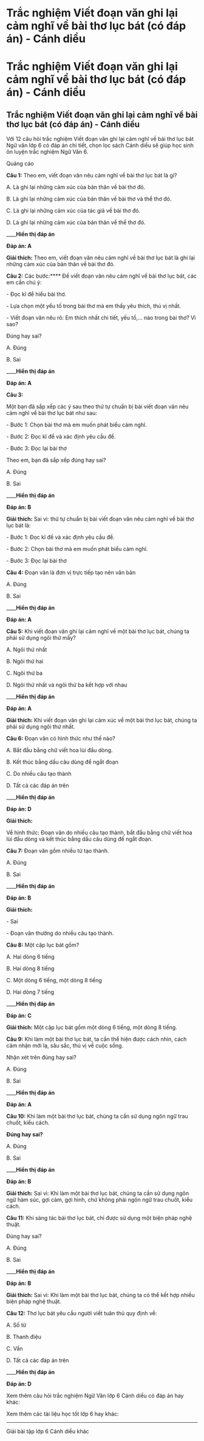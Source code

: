 # Trắc nghiệm Viết đoạn văn ghi lại cảm nghĩ về bài thơ lục bát (có đáp án) - Cánh diều

# Trắc nghiệm Viết đoạn văn ghi lại cảm nghĩ về bài thơ lục bát (có đáp án) - Cánh diều

## Trắc nghiệm Viết đoạn văn ghi lại cảm nghĩ về bài thơ lục bát (có đáp án) - Cánh diều

Với 12 câu hỏi trắc nghiệm Viết đoạn văn ghi lại cảm nghĩ về bài thơ lục bát Ngữ văn lớp 6 có đáp án chi tiết, chọn lọc sách Cánh diều sẽ giúp học sinh ôn luyện trắc nghiệm Ngữ Văn 6.

Quảng cáo

**Câu 1:** Theo em, viết đoạn văn nêu cảm nghĩ về bài thơ lục bát là gì?​

A. Là ghi lại những cảm xúc của bản thân về bài thơ đó.

B. Là ghi lại những cảm xúc của bản thân về bài thơ và thể thơ đó.

C. Là ghi lại những cảm xúc của tác giả về bài thơ đó.

D. Là ghi lại những cảm xúc của bản thân về thể thơ đó.

____**Hiển thị đáp án**

**Đáp án: A**

**Giải thích:** Theo em, viết đoạn văn nêu cảm nghĩ về bài thơ lục bát là ghi lại những cảm xúc của bản thân về bài thơ đó.

**Câu 2:** Các bước:**** Để viết đoạn văn nêu cảm nghĩ về bài thơ lục bát, các em cần chú ý:

\- Đọc kĩ để hiểu bài thơ.

\- Lựa chọn một yếu tố trong bài thơ mà em thấy yêu thích, thú vị nhất.

\- Viết đoạn văn nêu rõ: Em thích nhất chi tiết, yếu tố,... nào trong bài thơ? Vì sao?

Đúng hay sai?

A. Đúng

B. Sai

____**Hiển thị đáp án**

**Đáp án: A**

**Câu 3:**

Một bạn đã sắp xếp các ý sau theo thứ tự chuẩn bị bài viết đoạn văn nêu cảm nghĩ về bài thơ lục bát như sau:

\- Bước 1: Chọn bài thơ mà em muốn phát biểu cảm nghĩ.

\- Bước 2: Đọc kĩ đề và xác định yêu cầu đề.

\- Bước 3: Đọc lại bài thơ

Theo em, bạn đã sắp xếp đúng hay sai?

A. Đúng

B. Sai

____**Hiển thị đáp án**

**Đáp án: B**

**Giải thích:** Sai vì: thứ tự chuẩn bị bài viết đoạn văn nêu cảm nghĩ về bài thơ lục bát là:

\- Bước 1: Đọc kĩ đề và xác định yêu cầu đề.

\- Bước 2: Chọn bài thơ mà em muốn phát biểu cảm nghĩ.

\- Bước 3: Đọc lại bài thơ

**Câu 4:** Đoạn văn là đơn vị trực tiếp tạo nên văn bản

A. Đúng

B. Sai

____**Hiển thị đáp án**

**Đáp án: A**

**Câu 5:** Khi viết đoạn văn ghi lại cảm nghĩ về một bài thơ lục bát, chúng ta phải sử dụng ngôi thứ mấy?

A. Ngôi thứ nhất

B. Ngôi thứ hai

C. Ngôi thứ ba

D. Ngôi thứ nhất và ngôi thứ ba kết hợp với nhau

____**Hiển thị đáp án**

**Đáp án: A**

**Giải thích:** Khi viết đoạn văn ghi lại cảm xúc về một bài thơ lục bát, chúng ta phải sử dụng ngôi thứ nhất.

**Câu 6:** Đoạn văn có hình thức như thế nào?

A. Bắt đầu bằng chữ viết hoa lùi đầu dòng.

B. Kết thúc bằng dấu câu dùng để ngắt đoạn

C. Do nhiều câu tạo thành

D. Tất cả các đáp án trên

____**Hiển thị đáp án**

**Đáp án: D**

**Giải thích:**

Về hình thức: Đoạn văn do nhiều câu tạo thành, bắt đầu bằng chữ viết hoa lùi đầu dòng và kết thúc bằng dấu câu dùng để ngắt đoạn.

**Câu 7:** Đoạn văn gồm nhiều từ tạo thành.

A. Đúng

B. Sai

____**Hiển thị đáp án**

**Đáp án: B**

**Giải thích:**

\- Sai

\- Đoạn văn thường do nhiều câu tạo thành.

**Câu 8:** Một cặp lục bát gồm?

A. Hai dòng 6 tiếng

B. Hai dòng 8 tiếng

C. Một dòng 6 tiếng, một dòng 8 tiếng

D. Hai dòng 7 tiếng

____**Hiển thị đáp án**

**Đáp án: C**

**Giải thích:** Một cặp lục bát gồm một dòng 6 tiếng, một dòng 8 tiếng.

**Câu 9:** Khi làm một bài thơ lục bát, ta cần thể hiện được cách nhìn, cách cảm nhận mới lạ, sâu sắc, thú vị về cuộc sống.

Nhận xét trên đúng hay sai?

A. Đúng

B. Sai

____**Hiển thị đáp án**

**Đáp án: A**

**Câu 10:** Khi làm một bài thơ lục bát, chúng ta cần sử dụng ngôn ngữ trau chuốt, kiểu cách.

**Đúng hay sai?**

A. Đúng

B. Sai

____**Hiển thị đáp án**

**Đáp án: B**

**Giải thích:** Sai vì: Khi làm một bài thơ lục bát, chúng ta cần sử dụng ngôn ngữ hàm súc, gợi cảm, gợi hình, chứ không phải ngôn ngữ trau chuốt, kiểu cách.

**Câu 11:** Khi sáng tác bài thơ lục bát, chỉ được sử dụng một biện pháp nghệ thuật.

Đúng hay sai?

A. Đúng

B. Sai

____**Hiển thị đáp án**

**Đáp án: B**

**Giải thích:** Sai vì: Khi làm một bài thơ lục bát, chúng ta có thể kết hợp nhiều biện pháp nghệ thuật.

**Câu 12:** Thơ lục bát yêu cầu người viết tuân thủ quy định về:

A. Số từ

B. Thanh điệu

C. Vần

D. Tất cả các đáp án trên

____**Hiển thị đáp án**

**Đáp án: D**

Xem thêm câu hỏi trắc nghiệm Ngữ Văn lớp 6 Cánh diều có đáp án hay khác:

Xem thêm các tài liệu học tốt lớp 6 hay khác:

* * *

Giải bài tập lớp 6 Cánh diều khác

